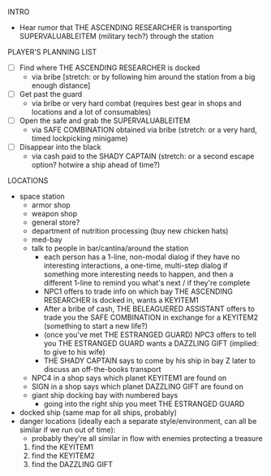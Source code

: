 INTRO
* Hear rumor that THE ASCENDING RESEARCHER is transporting SUPERVALUABLEITEM (military tech?) through the station

PLAYER'S PLANNING LIST
- [ ] Find where THE ASCENDING RESEARCHER is docked
  * via bribe [stretch: or by following him around the station from a big enough distance]
- [ ] Get past the guard
  * via bribe or very hard combat (requires best gear in shops and locations and a lot of consumables)
- [ ] Open the safe and grab the SUPERVALUABLEITEM
  * via SAFE COMBINATION obtained via bribe (stretch: or a very hard, timed lockpicking minigame)
- [ ] Disappear into the black
  * via cash paid to the SHADY CAPTAIN (stretch: or a second escape option? hotwire a ship ahead of time?)

LOCATIONS
* space station
  * armor shop
  * weapon shop
  * general store?
  * department of nutrition processing (buy new chicken hats)
  * med-bay
  * talk to people in bar/cantina/around the station
    * each person has a 1-line, non-modal dialog if they have no interesting interactions, a one-time, multi-step dialog if something more interesting needs to happen, and then a different 1-line to remind you what's next / if they're complete
    * NPC1 offers to trade info on which bay THE ASCENDING RESEARCHER is docked in, wants a KEYITEM1
    * After a bribe of cash, THE BELEAGUERED ASSISTANT offers to trade you the SAFE COMBINATION in exchange for a KEYITEM2 (something to start a new life?)
    * (once you've met THE ESTRANGED GUARD) NPC3 offers to tell you THE ESTRANGED GUARD wants a DAZZLING GIFT (implied: to give to his wife)
    * THE SHADY CAPTAIN says to come by his ship in bay Z later to discuss an off-the-books transport
  * NPC4 in a shop says which planet KEYITEM1 are found on
  * SIGN in a shop says which planet DAZZLING GIFT are found on
  * giant ship docking bay with numbered bays
    * going into the right ship you meet THE ESTRANGED GUARD
* docked ship (same map for all ships, probably)
* danger locations (ideally each a separate style/environment, can all be similar if we run out of time):
  * probably they're all similar in flow with enemies protecting a treasure
  1. find the KEYITEM1
  2. find the KEYITEM2
  3. find the DAZZLING GIFT
